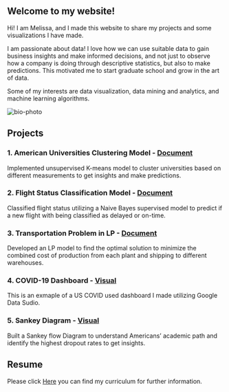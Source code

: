 ## Welcome to my website!

Hi! I am Melissa, and I made this website to share my projects and some visualizations I have made.

I am passionate about data! I love how we can use suitable data to gain business insights and make informed decisions, and not just to observe how a company is doing through descriptive statistics, but also to make predictions. This motivated me to start graduate school and grow in the art of data. 

Some of my interests are data visualization, data mining and analytics, and machine learning algorithms.

![bio-photo](https://user-images.githubusercontent.com/69952860/97793013-3318d880-1bbc-11eb-822c-fad4fb98666d.jpg)

## Projects

### 1. American Universities Clustering Model - [Document](https://github.com/MelissaPR24/ML_MelissaPR.git)

Implemented unsupervised K-means model to cluster universities based on different measurements to get insights and make predictions.

### 2. Flight Status Classification Model - [Document](https://github.com/MelissaPR24/ML_MelissaPR.git)

Classified flight status utilizing a Naive Bayes supervised model to predict if a new flight with being classified as delayed or on-time.

### 3. Transportation Problem in LP - [Document](https://github.com/MelissaPR24/QM_MelissaPR.git)

Developed an LP model to find the optimal solution to minimize the combined cost of production from each plant and shipping to different warehouses.

### 4. COVID-19 Dashboard - [Visual](https://github.com/MelissaPR24/mpaniagua.git) 

This is an exmaple of a US COVID used dashboard I made utilizing Google Data Sudio.

### 5. Sankey Diagram - [Visual](https://github.com/MelissaPR24/mpaniagua.git) 

Built a Sankey flow Diagram to understand Americans’ academic path and identify the highest dropout rates to get insights.

## Resume 

Please click [Here](https://github.com/MelissaPR24/mpaniagua.git) you can find my curriculum for further information. 
